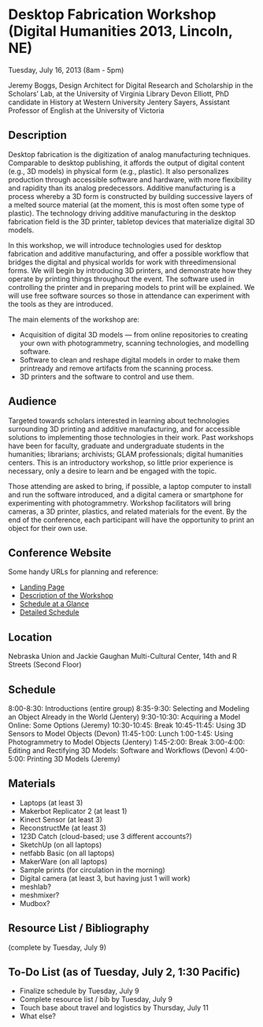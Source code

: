# Desktop Fabrication Workshop (Digital Humanities 2013, Lincoln, NE) 

Tuesday, July 16, 2013 (8am - 5pm) 

Jeremy Boggs, Design Architect for Digital Research and Scholarship in the Scholars’ Lab, at the University of Virginia Library
Devon Elliott, PhD candidate in History at Western University
Jentery Sayers, Assistant Professor of English at the University of Victoria

## Description
Desktop fabrication is the digitization of analog manufacturing techniques. Comparable to desktop publishing, it affords the output of digital content (e.g., 3D models) in physical form (e.g., plastic). It also personalizes production through accessible software and hardware, with more flexibility and rapidity than its analog predecessors. Additive manufacturing is a process whereby a 3D form is constructed by building successive layers of a melted source material (at the moment, this is most often some type of plastic). The technology driving additive manufacturing in the desktop fabrication field is the 3D printer, tabletop devices that materialize digital 3D models.

In this workshop, we will introduce technologies used for desktop fabrication and additive manufacturing, and offer a possible workflow that bridges the digital and physical worlds for work with three­dimensional forms. We will begin by introducing 3D printers, and demonstrate how they operate by printing things throughout the event. The software used in controlling the printer and in preparing models to print will be explained. We will use free software sources so those in attendance can experiment with the tools as they are introduced.

The main elements of the workshop are:

* Acquisition of digital 3D models — from online repositories to creating your own with photogrammetry, scanning technologies, and modelling software.
* Software to clean and reshape digital models in order to make them print­ready and remove artifacts from the scanning process.
* 3D printers and the software to control and use them.

## Audience
Targeted towards scholars interested in learning about technologies surrounding 3D printing and additive manufacturing, and for accessible solutions to implementing those technologies in their work. Past workshops have been for faculty, graduate and undergraduate students in the humanities; librarians; archivists; GLAM professionals; digital humanities centers. This is an introductory workshop, so little prior experience is necessary, only a desire to learn and be engaged with the topic.

Those attending are asked to bring, if possible, a laptop computer to install and run the software introduced, and a digital camera or smartphone for experimenting with photogrammetry. Workshop facilitators will bring cameras, a 3D printer, plastics, and related materials for the event. By the end of the conference, each participant will have the opportunity to print an object for their own use.

## Conference Website

Some handy URLs for planning and reference: 

* [Landing Page](http://dh2013.unl.edu/)
* [Description of the Workshop](http://dh2013.unl.edu/schedule-and-events/workshops/#fabrication) 
* [Schedule at a Glance](http://dh2013.unl.edu/schedule-and-events/) 
* [Detailed Schedule](http://dh2013.unl.edu/schedule-and-events/detailed-schedule/) 

## Location

Nebraska Union and Jackie Gaughan Multi-Cultural Center, 14th and R Streets (Second Floor) 

## Schedule

8:00-8:30: Introductions (entire group)
8:35-9:30: Selecting and Modeling an Object Already in the World (Jentery) 
9:30-10:30: Acquiring a Model Online: Some Options (Jeremy)
10:30-10:45: Break 
10:45-11:45: Using 3D Sensors to Model Objects (Devon) 
11:45-1:00: Lunch
1:00-1:45: Using Photogrammetry to Model Objects (Jentery) 
1:45-2:00: Break
3:00-4:00: Editing and Rectifying 3D Models: Software and Workflows (Devon) 
4:00-5:00: Printing 3D Models (Jeremy) 

## Materials 

* Laptops (at least 3) 
* Makerbot Replicator 2 (at least 1) 
* Kinect Sensor (at least 3) 
* ReconstructMe (at least 3)
* 123D Catch (cloud-based; use 3 different accounts?) 
* SketchUp (on all laptops) 
* netfabb Basic (on all laptops) 
* MakerWare (on all laptops) 
* Sample prints (for circulation in the morning) 
* Digital camera (at least 3, but having just 1 will work) 
* meshlab? 
* meshmixer? 
* Mudbox? 

## Resource List / Bibliography 

(complete by Tuesday, July 9) 

## To-Do List (as of Tuesday, July 2, 1:30 Pacific) 

* Finalize schedule by Tuesday, July 9
* Complete resource list / bib by Tuesday, July 9
* Touch base about travel and logistics by Thursday, July 11
* What else? 



